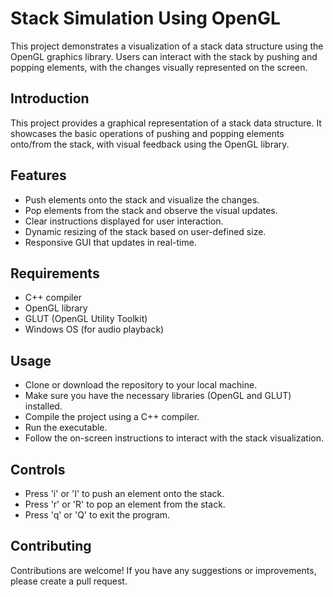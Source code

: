 # Stack Simulation Using OpenGL
This project demonstrates a visualization of a stack data structure using the OpenGL graphics library. Users can interact with the stack by pushing and popping elements, with the changes visually represented on the screen.


## Introduction
This project provides a graphical representation of a stack data structure. It showcases the basic operations of pushing and popping elements onto/from the stack, with visual feedback using the OpenGL library.

## Features
- Push elements onto the stack and visualize the changes.
- Pop elements from the stack and observe the visual updates.
- Clear instructions displayed for user interaction.
- Dynamic resizing of the stack based on user-defined size.
- Responsive GUI that updates in real-time.

## Requirements
- C++ compiler
- OpenGL library
- GLUT (OpenGL Utility Toolkit)
- Windows OS (for audio playback)

## Usage
- Clone or download the repository to your local machine.
- Make sure you have the necessary libraries (OpenGL and GLUT) installed.
- Compile the project using a C++ compiler.
- Run the executable.
- Follow the on-screen instructions to interact with the stack   visualization.


## Controls
- Press 'i' or 'I' to push an element onto the stack.
- Press 'r' or 'R' to pop an element from the stack.
- Press 'q' or 'Q' to exit the program.

## Contributing
Contributions are welcome! If you have any suggestions or improvements, please create a pull request.